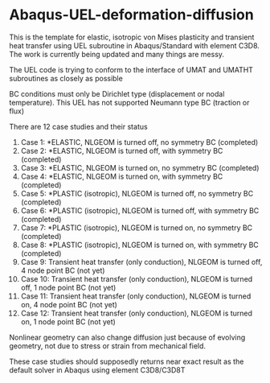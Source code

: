 # Abaqus-UEL-deformation-diffusion
This is the template for elastic, isotropic von Mises plasticity and transient heat transfer using UEL subroutine in Abaqus/Standard with element C3D8. 
The work is currently being updated and many things are messy. 

The UEL code is trying to conform to the interface of UMAT and UMATHT subroutines as closely as possible

BC conditions must only be Dirichlet type (displacement or nodal temperature). This UEL has not supported Neumann type BC (traction or flux)

There are 12 case studies and their status
1) Case 1: *ELASTIC, NLGEOM is turned off, no symmetry BC (completed)
2) Case 2: *ELASTIC, NLGEOM is turned off, with symmetry BC (completed)
3) Case 3: *ELASTIC, NLGEOM is turned on, no symmetry BC (completed)
4) Case 4: *ELASTIC, NLGEOM is turned on, with symmetry BC (completed)
5) Case 5: *PLASTIC (isotropic), NLGEOM is turned off, no symmetry BC (completed)
6) Case 6: *PLASTIC (isotropic), NLGEOM is turned off, with symmetry BC (completed)
7) Case 7: *PLASTIC (isotropic), NLGEOM is turned on, no symmetry BC (completed)
8) Case 8: *PLASTIC (isotropic), NLGEOM is turned on, with symmetry BC (completed)
9) Case 9: Transient heat transfer (only conduction), NLGEOM is turned off, 4 node point BC (not yet)
10) Case 10: Transient heat transfer (only conduction), NLGEOM is turned off, 1 node point BC (not yet)
11) Case 11: Transient heat transfer (only conduction), NLGEOM is turned on, 4 node point BC (not yet)
12) Case 12: Transient heat transfer (only conduction), NLGEOM is turned on, 1 node point BC (not yet)

Nonlinear geometry can also change diffusion just because of evolving geometry, not due to stress or strain from mechanical field.

These case studies should supposedly returns near exact result as the default solver in Abaqus using element C3D8/C3D8T


